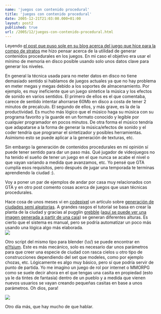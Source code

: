 ```yaml
---
name: 'juegos con contenido procedural'
title: 'juegos con contenido procedural'
date: 2005-12-21T21:03:00.000+01:00
layout: post2
published: true
url: /2005/12/juegos-con-contenido-procedural.html
---
```


Leyendo [el post que puso sole en su blog acerca del juego que hice para la compo de stratos](http://www.soledadpenades.com/index.php?pos=10) me hizo pensar acerca de la utilidad de generar contenidos procedurales en los juegos. En mi caso el objetivo era usar el mínimo de memoria en disco posible usando solo unos datos clave para generar los niveles.  
  
En general la técnica usada para no meter datos en disco no tiene demasiado sentido si hablamos de juegos actuales ya que no hay problema en meter megas y megas debido a los soportes de almacenamiento. Por ejemplo, es muy ineficiente que un juego sintetice la música y los efectos de sonido en varios sentidos. El primero de ellos es el que comentaba, carece de sentido intentar ahorrarse 60Mb en disco a costa de tener 2 minutos de precalculo. El segundo de ellos, y más grave, es la de la productividad. Es mucho más lógico que el músico haga su música con su programa favorito y la guarde en un formato conocido y legible por cualquier programador en pocos minutos. De otra forma el músico tendría que adapatarse a la forma de generar la música/efectos de sonido y el coder tendría que programar el sintetizador y posibles herramientas. Asímismo esto se puede aplicar a la generación de texturas, etc.  
  
Sin embargo la generación de contenidos procedurales en mi opinión sí puede tener sentido para dar un paso más. Qué jugador de videojuegos no ha tenido el sueño de tener un juego en el que nunca se acabe el nivel o que vayan variando a medida que avanzamos, etc. Yo pensé que GTA cumplía esos requisitos, pero después de jugar una temporada te terminas aprendiendo la ciudad :).  
  
Voy a poner un par de ejemplos de andar por casa muy relacionados con GTA y en otro post comento cosas acerca de juegos que usan técnicas procedurales.  
  
Hace cosa de unos meses vi en [codepixel](http://www.codepixel.com/displayarticle2459.html) un artículo sobre [generación de ciudades semi aleatorias](http://www.schloerb.com/written/tutorial/greeblecity_1.htm). A grandes rasgos el tutorial se basa en crear la planta de la ciudad y gracias al pugglin [grebble](http://www.pinacoderm.com/tsx/greeble/) ([aquí se puede ver una imagen generada a partir de una caja](http://www.speakerpixel.com/gallery/showphoto.php/photo/42/sort/1/cat/all/page/1)) se generan diferentes alturas. Es cierto que el sistema es manual, pero se podría automatizar un poco más usando una lógica algo más elaborada.  
[![](http://www.schloerb.com/written/tutorial/18.gif)](http://www.schloerb.com/written/tutorial/18.gif)  
  
Otro script del mismo tipo para blender (\\o/) se puede encontrar en [elYsium](http://www.elysiun.com/forum/viewtopic.php?p=154278#154278). Este es más mecánico, solo es necesario dar unos parámetros para que creer una especie de ciudad con rasca cielos u otro tipo de construcciones dependiendo del set que modeles, como por ejemplo chozas, etc. Lógicamente es algo muy básico, pero sí que podría servir de punto de partida. Yo me imagino un juego de rol por internet o MMORPG como se suele decir ahora en el que tengas una casita en propiedad (esto ya le da tintes de fantasía) dentro de un pueblo y a medida que vienen nuevos usuarios se vayan creando pequeñas casitas en base a unos parámetros. Oh dios, para!  
  
[![](http://www.kino3d.com/forum/files/kinocity.jpg)](http://www.kino3d.com/forum/files/kinocity.jpg)  
  
  
Otro día más, que hay mucho de que hablar.
